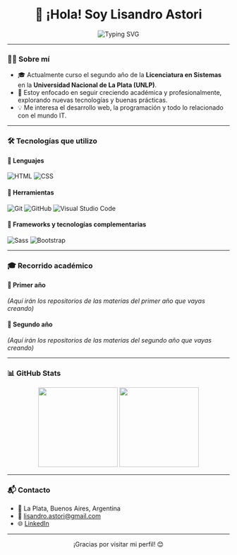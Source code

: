 <h1 align="center">👋 ¡Hola! Soy Lisandro Astori</h1>

<p align="center">
  <img src="https://readme-typing-svg.demolab.com?font=Fira+Code&size=22&pause=1000&center=true&vCenter=true&width=435&lines=Estudiante+de+Sistemas;Desarrollador+Web+en+proceso;Aprendiendo+tecnologías+IT;Apasionado+por+el+código+💻;Curioso+y+proactivo+🚀" alt="Typing SVG" />
</p>

---

### 🧑‍💻 Sobre mí

- 🎓 Actualmente curso el segundo año de la **Licenciatura en Sistemas** en la **Universidad Nacional de La Plata (UNLP)**.
- 🚀 Estoy enfocado en seguir creciendo académica y profesionalmente, explorando nuevas tecnologías y buenas prácticas.
- 💡 Me interesa el desarrollo web, la programación y todo lo relacionado con el mundo IT.

---

### 🛠️ Tecnologías que utilizo

#### 📜 Lenguajes
![HTML](https://img.shields.io/badge/HTML5-E34F26?style=flat-square&logo=html5&logoColor=white)
![CSS](https://img.shields.io/badge/CSS3-1572B6?style=flat-square&logo=css3&logoColor=white)

#### 🧩 Herramientas
![Git](https://img.shields.io/badge/Git-F05032?style=flat-square&logo=git&logoColor=white)
![GitHub](https://img.shields.io/badge/GitHub-181717?style=flat-square&logo=github&logoColor=white)
![Visual Studio Code](https://img.shields.io/badge/VS%20Code-007ACC?style=flat-square&logo=visual-studio-code&logoColor=white)

#### 🎨 Frameworks y tecnologías complementarias
![Sass](https://img.shields.io/badge/Sass-CC6699?style=flat-square&logo=sass&logoColor=white)
![Bootstrap](https://img.shields.io/badge/Bootstrap-563d7c?style=flat-square&logo=bootstrap&logoColor=white)

---

### 🎓 Recorrido académico

#### 📘 Primer año
_(Aquí irán los repositorios de las materias del primer año que vayas creando)_

#### 📗 Segundo año
_(Aquí irán los repositorios de las materias del segundo año que vayas creando)_

---

### 📊 GitHub Stats

<p align="center">
  <img height="180em" src="https://github-readme-stats.vercel.app/api?username=LisandroAstori&show_icons=true&theme=transparent&hide_border=true&hide_title=true"/>
  <img height="180em" src="https://github-readme-stats.vercel.app/api/top-langs/?username=LisandroAstori&layout=compact&langs_count=6&hide_border=true&theme=transparent"/>
</p>

---

### 📬 Contacto

- 📍 La Plata, Buenos Aires, Argentina  
- 📧 lisandro.astori@gmail.com  
- 🌐 [LinkedIn](https://www.linkedin.com/in/lisandro-astori)

---

<p align="center">
  ¡Gracias por visitar mi perfil! 😊
</p>

